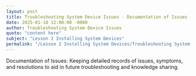 ```yaml
---
layout: post
title: Troubleshooting System Device Issues - Documentation of Issues
date: 2025-01-10 12:00:00 -0000
author: Troubleshooting System Device Issues
quote: "content here"
subject: "Lesson 2 Installing System Devices"
permalink: "/Lesson 2 Installing System Devices/Troubleshooting System Device Issues/Troubleshooting System Device Issues - Documentation of Issues"
---
```


Documentation of Issues: Keeping detailed records of issues, symptoms, and resolutions to aid in future troubleshooting and knowledge sharing.
